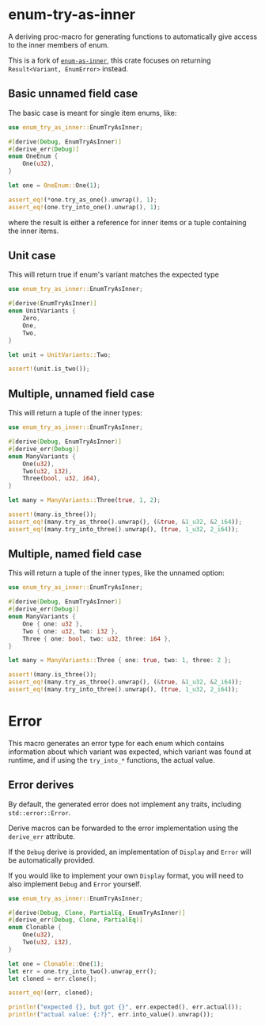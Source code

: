 # enum-try-as-inner

A deriving proc-macro for generating functions to automatically give access to the inner members of enum.

This is a fork of [`enum-as-inner`](https://crates.io/enum-as-inner), this crate focuses on returning `Result<Variant, EnumError>` instead.

## Basic unnamed field case

The basic case is meant for single item enums, like:

```rust
use enum_try_as_inner::EnumTryAsInner;

#[derive(Debug, EnumTryAsInner)]
#[derive_err(Debug)]
enum OneEnum {
    One(u32),
}

let one = OneEnum::One(1);

assert_eq!(*one.try_as_one().unwrap(), 1);
assert_eq!(one.try_into_one().unwrap(), 1);
```

where the result is either a reference for inner items or a tuple containing the inner items.

## Unit case

This will return true if enum's variant matches the expected type

```rust
use enum_try_as_inner::EnumTryAsInner;

#[derive(EnumTryAsInner)]
enum UnitVariants {
    Zero,
    One,
    Two,
}

let unit = UnitVariants::Two;

assert!(unit.is_two());
```

## Multiple, unnamed field case

This will return a tuple of the inner types:

```rust
use enum_try_as_inner::EnumTryAsInner;

#[derive(Debug, EnumTryAsInner)]
#[derive_err(Debug)]
enum ManyVariants {
    One(u32),
    Two(u32, i32),
    Three(bool, u32, i64),
}

let many = ManyVariants::Three(true, 1, 2);

assert!(many.is_three());
assert_eq!(many.try_as_three().unwrap(), (&true, &1_u32, &2_i64));
assert_eq!(many.try_into_three().unwrap(), (true, 1_u32, 2_i64));
```

## Multiple, named field case

This will return a tuple of the inner types, like the unnamed option:

```rust
use enum_try_as_inner::EnumTryAsInner;

#[derive(Debug, EnumTryAsInner)]
#[derive_err(Debug)]
enum ManyVariants {
    One { one: u32 },
    Two { one: u32, two: i32 },
    Three { one: bool, two: u32, three: i64 },
}

let many = ManyVariants::Three { one: true, two: 1, three: 2 };

assert!(many.is_three());
assert_eq!(many.try_as_three().unwrap(), (&true, &1_u32, &2_i64));
assert_eq!(many.try_into_three().unwrap(), (true, 1_u32, 2_i64));
```

# Error

This macro generates an error type for each enum which contains information about which variant was expected,
which variant was found at runtime, and if using the `try_into_*` functions, the actual value.

## Error derives

By default, the generated error does not implement any traits, including `std::error::Error`.

Derive macros can be forwarded to the error implementation using the `derive_err` attribute.

If the `Debug` derive is provided, an implementation of `Display` and `Error` will be automatically provided.

If you would like to implement your own `Display` format, you will need to also implement `Debug` and `Error` yourself.

```rust
use enum_try_as_inner::EnumTryAsInner;

#[derive(Debug, Clone, PartialEq, EnumTryAsInner)]
#[derive_err(Debug, Clone, PartialEq)]
enum Clonable {
    One(u32),
    Two(u32, i32),
}

let one = Clonable::One(1);
let err = one.try_into_two().unwrap_err();
let cloned = err.clone();

assert_eq!(err, cloned);

println!("expected {}, but got {}", err.expected(), err.actual());
println!("actual value: {:?}", err.into_value().unwrap());
```